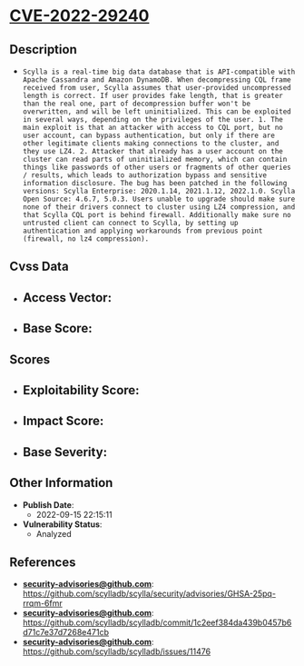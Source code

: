 
# [CVE-2022-29240](https://cve.mitre.org/cgi-bin/cvename.cgi?name=CVE-2022-29240)

## Description

- `Scylla is a real-time big data database that is API-compatible with Apache Cassandra and Amazon DynamoDB. When decompressing CQL frame received from user, Scylla assumes that user-provided uncompressed length is correct. If user provides fake length, that is greater than the real one, part of decompression buffer won't be overwritten, and will be left uninitialized. This can be exploited in several ways, depending on the privileges of the user. 1. The main exploit is that an attacker with access to CQL port, but no user account, can bypass authentication, but only if there are other legitimate clients making connections to the cluster, and they use LZ4. 2. Attacker that already has a user account on the cluster can read parts of uninitialized memory, which can contain things like passwords of other users or fragments of other queries / results, which leads to authorization bypass and sensitive information disclosure. The bug has been patched in the following versions: Scylla Enterprise: 2020.1.14, 2021.1.12, 2022.1.0. Scylla Open Source: 4.6.7, 5.0.3. Users unable to upgrade should make sure none of their drivers connect to cluster using LZ4 compression, and that Scylla CQL port is behind firewall. Additionally make sure no untrusted client can connect to Scylla, by setting up authentication and applying workarounds from previous point (firewall, no lz4 compression).`

## Cvss Data

- **Access Vector**:
  - 
- **Base Score**:
  - 

## Scores

- **Exploitability Score**:
  - 
- **Impact Score**:
  - 
- **Base Severity**:
  - 

## Other Information

- **Publish Date**:
  - 2022-09-15 22:15:11
- **Vulnerability Status**:
  - Analyzed

## References

- **security-advisories@github.com**: https://github.com/scylladb/scylla/security/advisories/GHSA-25pq-rrqm-6fmr
- **security-advisories@github.com**: https://github.com/scylladb/scylladb/commit/1c2eef384da439b0457b6d71c7e37d7268e471cb
- **security-advisories@github.com**: https://github.com/scylladb/scylladb/issues/11476
